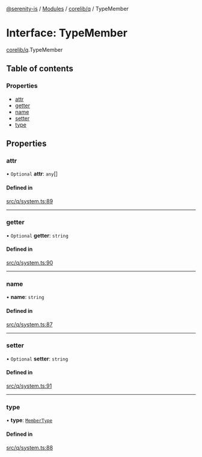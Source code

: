 [@serenity-is](../README.md) / [Modules](../modules.md) / [corelib/q](../modules/corelib_q.md) / TypeMember

# Interface: TypeMember

[corelib/q](../modules/corelib_q.md).TypeMember

## Table of contents

### Properties

- [attr](corelib_q.TypeMember.md#attr)
- [getter](corelib_q.TypeMember.md#getter)
- [name](corelib_q.TypeMember.md#name)
- [setter](corelib_q.TypeMember.md#setter)
- [type](corelib_q.TypeMember.md#type)

## Properties

### attr

• `Optional` **attr**: `any`[]

#### Defined in

[src/q/system.ts:89](https://github.com/serenity-is/serenity/blob/master/packages/corelib/src/q/system.ts#line&#x3D;89)

___

### getter

• `Optional` **getter**: `string`

#### Defined in

[src/q/system.ts:90](https://github.com/serenity-is/serenity/blob/master/packages/corelib/src/q/system.ts#line&#x3D;90)

___

### name

• **name**: `string`

#### Defined in

[src/q/system.ts:87](https://github.com/serenity-is/serenity/blob/master/packages/corelib/src/q/system.ts#line&#x3D;87)

___

### setter

• `Optional` **setter**: `string`

#### Defined in

[src/q/system.ts:91](https://github.com/serenity-is/serenity/blob/master/packages/corelib/src/q/system.ts#line&#x3D;91)

___

### type

• **type**: [`MemberType`](../enums/corelib_q.MemberType.md)

#### Defined in

[src/q/system.ts:88](https://github.com/serenity-is/serenity/blob/master/packages/corelib/src/q/system.ts#line&#x3D;88)
